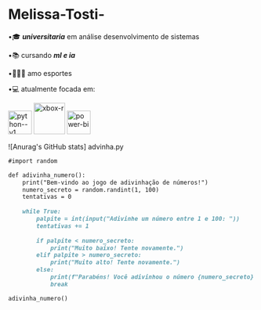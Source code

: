 # Melissa-Tosti-
•🎓 ***universitaria*** em análise desenvolvimento de sistemas 

•📚 cursando ***ml e ia***

•🤸🏽‍♀️ amo esportes

•💻 atualmente focada em:


<img width="48" height="48" src="https://img.icons8.com/color/48/python--v1.png" alt="python--v1"/> <img width="64" height="64" src="https://img.icons8.com/hatch/64/xbox-r.png" alt="xbox-r"/> <img width="48" height="48" src="https://img.icons8.com/color/48/power-bi.png" alt="power-bi"/>


![Anurag's GitHub stats]
advinha.py 
```markdown
#import random

def adivinha_numero():
    print("Bem-vindo ao jogo de adivinhação de números!")
    numero_secreto = random.randint(1, 100)
    tentativas = 0
    
    while True:
        palpite = int(input("Adivinhe um número entre 1 e 100: "))
        tentativas += 1
        
        if palpite < numero_secreto:
            print("Muito baixo! Tente novamente.")
        elif palpite > numero_secreto:
            print("Muito alto! Tente novamente.")
        else:
            print(f"Parabéns! Você adivinhou o número {numero_secreto} em {tentativas} tentativas.")
            break

adivinha_numero()
